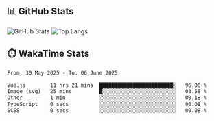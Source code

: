 ## 📊 GitHub Stats
![GitHub Stats](https://github-readme-stats.vercel.app/api?username=fe-brweb&show_icons=true&theme=shades-of-purple)
![Top Langs](https://github-readme-stats.vercel.app/api/top-langs/?username=fe-brweb&layout=compact&theme=shades-of-purple)

## ⏱️ WakaTime Stats
<!--START_SECTION:waka-->

```txt
From: 30 May 2025 - To: 06 June 2025

Vue.js        11 hrs 21 mins  ████████████████████████░   96.06 %
Image (svg)   25 mins         █░░░░░░░░░░░░░░░░░░░░░░░░   03.58 %
Other         1 min           ░░░░░░░░░░░░░░░░░░░░░░░░░   00.18 %
TypeScript    0 secs          ░░░░░░░░░░░░░░░░░░░░░░░░░   00.08 %
SCSS          0 secs          ░░░░░░░░░░░░░░░░░░░░░░░░░   00.08 %
```

<!--END_SECTION:waka-->
